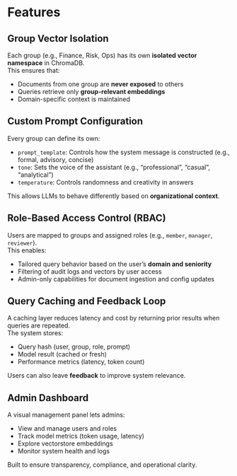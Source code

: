 # Features

## Group Vector Isolation  
Each group (e.g., Finance, Risk, Ops) has its own **isolated vector namespace** in ChromaDB.  
This ensures that:

- Documents from one group are **never exposed** to others
- Queries retrieve only **group-relevant embeddings**
- Domain-specific context is maintained

## Custom Prompt Configuration  
Every group can define its own:

- `prompt_template`: Controls how the system message is constructed (e.g., formal, advisory, concise)
- `tone`: Sets the voice of the assistant (e.g., “professional”, “casual”, “analytical”)
- `temperature`: Controls randomness and creativity in answers

This allows LLMs to behave differently based on **organizational context**.

## Role-Based Access Control (RBAC)  
Users are mapped to groups and assigned roles (e.g., `member`, `manager`, `reviewer`).  
This enables:

- Tailored query behavior based on the user’s **domain and seniority**
- Filtering of audit logs and vectors by user access
- Admin-only capabilities for document ingestion and config updates

## Query Caching and Feedback Loop  
A caching layer reduces latency and cost by returning prior results when queries are repeated.  
The system stores:

- Query hash (user, group, role, prompt)
- Model result (cached or fresh)
- Performance metrics (latency, token count)

Users can also leave **feedback** to improve system relevance.

## Admin Dashboard  
A visual management panel lets admins:

- View and manage users and roles
- Track model metrics (token usage, latency)
- Explore vectorstore embeddings
- Monitor system health and logs

Built to ensure transparency, compliance, and operational clarity.
